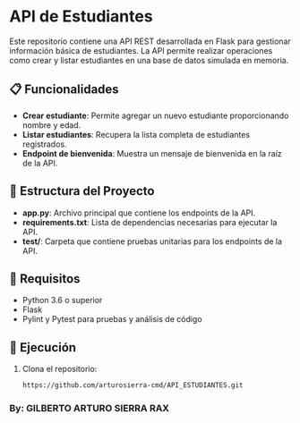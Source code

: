 # API de Estudiantes 

Este repositorio contiene una API REST desarrollada en Flask para gestionar información básica de estudiantes. La API permite realizar operaciones como crear y listar estudiantes en una base de datos simulada en memoria.

## 📋 Funcionalidades
- **Crear estudiante**: Permite agregar un nuevo estudiante proporcionando nombre y edad.
- **Listar estudiantes**: Recupera la lista completa de estudiantes registrados.
- **Endpoint de bienvenida**: Muestra un mensaje de bienvenida en la raíz de la API.

## 📁 Estructura del Proyecto
- **app.py**: Archivo principal que contiene los endpoints de la API.
- **requirements.txt**: Lista de dependencias necesarias para ejecutar la API.
- **test/**: Carpeta que contiene pruebas unitarias para los endpoints de la API.

## 🔧 Requisitos
- Python 3.6 o superior
- Flask
- Pylint y Pytest para pruebas y análisis de código

## 🚀 Ejecución
1. Clona el repositorio:
   ```bash
   https://github.com/arturosierra-cmd/API_ESTUDIANTES.git

### By: GILBERTO ARTURO SIERRA RAX
